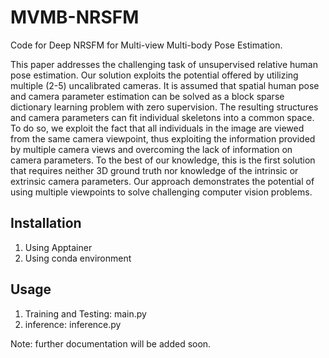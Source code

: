# MVMB-NRSFM
Code for Deep NRSFM for Multi-view Multi-body Pose Estimation.

This paper addresses the challenging task of unsupervised relative human pose estimation. Our solution exploits the potential offered by utilizing multiple (2-5) uncalibrated cameras. It is assumed that
spatial human pose and camera parameter estimation can be solved as a block sparse dictionary learning problem with zero supervision. The resulting structures and camera parameters can fit individual
skeletons into a common space. To do so, we exploit the fact that all individuals in the image are
viewed from the same camera viewpoint, thus exploiting the information provided by multiple camera
views and overcoming the lack of information on camera parameters. To the best of our knowledge,
this is the first solution that requires neither 3D ground truth nor knowledge of the intrinsic or extrinsic camera parameters. Our approach demonstrates the potential of using multiple viewpoints to solve
challenging computer vision problems.

## Installation
1. Using Apptainer
2. Using conda environment

## Usage
1. Training and Testing: main.py
2. inference: inference.py

Note: further documentation will be added soon.
